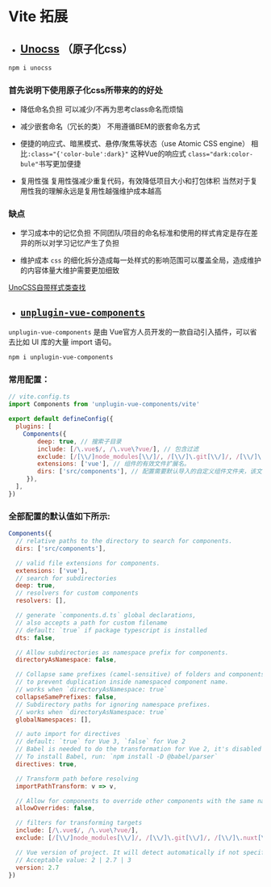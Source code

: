 # Vite 拓展

- ## [Unocss](https://www.npmjs.com/package/unocss) （原子化css）

```sh
npm i unocss
```

### 首先说明下使用原子化css所带来的的好处

- 降低命名负担
可以减少/不再为思考class命名而烦恼

- 减少嵌套命名（冗长的类）
不用遵循BEM的嵌套命名方式

- 便捷的响应式、暗黑模式、悬停/聚焦等状态（use Atomic CSS engine）
相比`:class="{'color-bule':dark}"` 这种Vue的响应式 `class="dark:color-bule"`书写更加便捷

- 复用性强
复用性强减少重复代码，有效降低项目大小和打包体积
当然对于复用性我的理解永远是复用性越强维护成本越高

### 缺点

- 学习成本中的记忆负担
不同团队/项目的命名标准和使用的样式肯定是存在差异的所以对学习记忆产生了负担

- 维护成本
`css` 的细化拆分造成每一处样式的影响范围可以覆盖全局，造成维护的内容体量大维护需要更加细致

[UnoCSS自带样式类查找](https://uno.antfu.me/)

- ## [`unplugin-vue-components`](https://www.npmjs.com/package/unplugin-vue-components)

`unplugin-vue-components` 是由 Vue官方人员开发的一款自动引入插件，可以省去比如 UI 库的大量 import 语句。

```sh
npm i unplugin-vue-components
```

### 常用配置：

```js
// vite.config.ts
import Components from 'unplugin-vue-components/vite'

export default defineConfig({
  plugins: [
    Components({ 
        deep: true, // 搜索子目录
        include: [/\.vue$/, /\.vue\?vue/], // 包含过滤
        exclude: [/[\\/]node_modules[\\/]/, /[\\/]\.git[\\/]/, /[\\/]\.nuxt[\\/]/], // 排除过滤
        extensions: ['vue'], // 组件的有效文件扩展名。
        dirs: ['src/components'], // 配置需要默认导入的自定义组件文件夹，该文件夹下的所有组件都会自动 import
     }),
  ],
})
```

### 全部配置的默认值如下所示:

```js
Components({
  // relative paths to the directory to search for components.
  dirs: ['src/components'],

  // valid file extensions for components.
  extensions: ['vue'],
  // search for subdirectories
  deep: true,
  // resolvers for custom components
  resolvers: [],

  // generate `components.d.ts` global declarations,
  // also accepts a path for custom filename
  // default: `true` if package typescript is installed
  dts: false,

  // Allow subdirectories as namespace prefix for components.
  directoryAsNamespace: false,

  // Collapse same prefixes (camel-sensitive) of folders and components
  // to prevent duplication inside namespaced component name.
  // works when `directoryAsNamespace: true`
  collapseSamePrefixes: false,
  // Subdirectory paths for ignoring namespace prefixes.
  // works when `directoryAsNamespace: true`
  globalNamespaces: [],

  // auto import for directives
  // default: `true` for Vue 3, `false` for Vue 2
  // Babel is needed to do the transformation for Vue 2, it's disabled by default for performance concerns.
  // To install Babel, run: `npm install -D @babel/parser`
  directives: true,

  // Transform path before resolving
  importPathTransform: v => v,

  // Allow for components to override other components with the same name
  allowOverrides: false,

  // filters for transforming targets
  include: [/\.vue$/, /\.vue\?vue/],
  exclude: [/[\\/]node_modules[\\/]/, /[\\/]\.git[\\/]/, /[\\/]\.nuxt[\\/]/],

  // Vue version of project. It will detect automatically if not specified.
  // Acceptable value: 2 | 2.7 | 3
  version: 2.7
})
```
